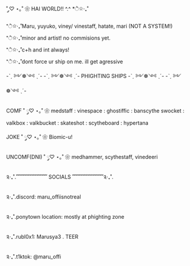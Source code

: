 ˚ ༘♡ ⋆｡˚ ❀ HAI WORLD!! ^.^ *ੈ✩‧₊˚

*ੈ✩‧₊˚Maru, yuyuko, viney/ vinestaff, hatate, mari (NOT A SYSTEM!)

*ੈ✩‧₊˚minor and artist! no commisions yet.

*ੈ✩‧₊˚c+h and int always!

*ੈ✩‧₊˚dont force ur ship on me. ill get agressive

-ˋˏ ༻❁༺ ˎˊ- -ˋˏ ༻❁༺ ˎˊ- PHIGHTING SHIPS -ˋˏ ༻❁༺ ˎˊ- -ˋˏ ༻❁༺ ˎˊ-

COMF ˚ ༘♡ ⋆｡˚ ❀ medstaff : vinespace : ghostiffic : banscythe swocket : valkbox : valkbucket : skateshot : scytheboard : hypertana

JOKE ˚ ༘♡ ⋆｡˚ ❀ Biomic-u!

UNCOMF(DNI) ˚ ༘♡ ⋆｡˚ ❀ medhammer, scythestaff, vinedeeri

༉‧₊˚.﹌﹌﹌﹌﹌﹌ SOCIALS ﹌﹌﹌﹌﹌﹌༉‧₊˚.

༉‧₊˚.discord: maru_offiisnotreal

༉‧₊˚.ponytown location: mostly at phighting zone

༉‧₊˚.rubl0x1: Marusya3 . TEER

༉‧₊˚.t1ktok: @maru_offi
